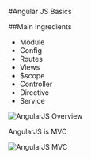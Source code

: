 #Angular JS Basics

##Main Ingredients
* Module
* Config
* Routes
* Views
* $scope
* Controller
* Directive
* Service

![AngularJS Overview](http://i39.photobucket.com/albums/e188/ahuimanu/AngularJSOverview_zpswsloarmz.png "AngularJS Overview")

AngularJS is MVC

![AngularJS MVC](http://i39.photobucket.com/albums/e188/ahuimanu/angularjs_mvc_zpsrp7ya4fy.jpg "AngularJS MVC")
